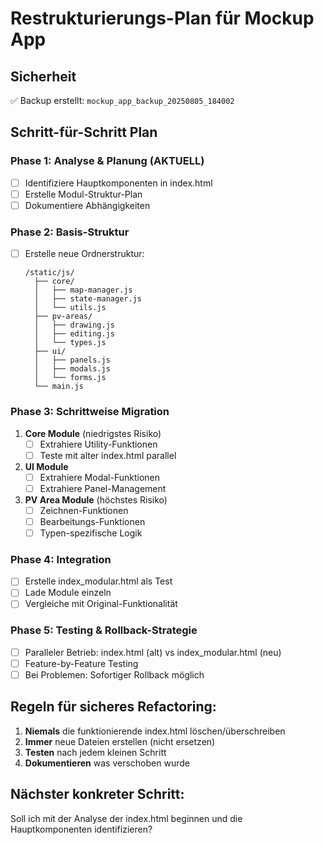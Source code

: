 # Restrukturierungs-Plan für Mockup App

## Sicherheit
✅ Backup erstellt: `mockup_app_backup_20250805_184002`

## Schritt-für-Schritt Plan

### Phase 1: Analyse & Planung (AKTUELL)
- [ ] Identifiziere Hauptkomponenten in index.html
- [ ] Erstelle Modul-Struktur-Plan
- [ ] Dokumentiere Abhängigkeiten

### Phase 2: Basis-Struktur
- [ ] Erstelle neue Ordnerstruktur:
  ```
  /static/js/
    ├── core/
    │   ├── map-manager.js
    │   ├── state-manager.js
    │   └── utils.js
    ├── pv-areas/
    │   ├── drawing.js
    │   ├── editing.js
    │   └── types.js
    ├── ui/
    │   ├── panels.js
    │   ├── modals.js
    │   └── forms.js
    └── main.js
  ```

### Phase 3: Schrittweise Migration
1. **Core Module** (niedrigstes Risiko)
   - [ ] Extrahiere Utility-Funktionen
   - [ ] Teste mit alter index.html parallel

2. **UI Module** 
   - [ ] Extrahiere Modal-Funktionen
   - [ ] Extrahiere Panel-Management

3. **PV Area Module** (höchstes Risiko)
   - [ ] Zeichnen-Funktionen
   - [ ] Bearbeitungs-Funktionen
   - [ ] Typen-spezifische Logik

### Phase 4: Integration
- [ ] Erstelle index_modular.html als Test
- [ ] Lade Module einzeln
- [ ] Vergleiche mit Original-Funktionalität

### Phase 5: Testing & Rollback-Strategie
- [ ] Paralleler Betrieb: index.html (alt) vs index_modular.html (neu)
- [ ] Feature-by-Feature Testing
- [ ] Bei Problemen: Sofortiger Rollback möglich

## Regeln für sicheres Refactoring:
1. **Niemals** die funktionierende index.html löschen/überschreiben
2. **Immer** neue Dateien erstellen (nicht ersetzen)
3. **Testen** nach jedem kleinen Schritt
4. **Dokumentieren** was verschoben wurde

## Nächster konkreter Schritt:
Soll ich mit der Analyse der index.html beginnen und die Hauptkomponenten identifizieren?